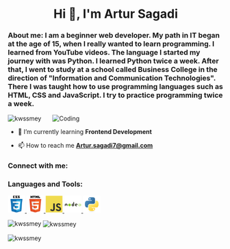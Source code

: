 <h1 align="center">Hi 👋, I'm Artur Sagadi</h1>
<h3 align="left">About me: I am a beginner web developer. My path in IT began at the age of 15, when I really wanted to learn programming. I learned from YouTube videos. The language I started my journey with was Python. I learned Python twice a week. After that, I went to study at a school called Business College in the direction of "Information and Communication Technologies". There I was taught how to use programming languages such as HTML, CSS and JavaScript. I try to practice programming twice a week.</h3>

<img align="right" width="400px" src="https://camo.githubusercontent.com/cae12fddd9d6982901d82580bdf321d81fb299141098ca1c2d4891870827bf17/68747470733a2f2f6d69726f2e6d656469756d2e636f6d2f6d61782f313336302f302a37513379765349765f7430696f4a2d5a2e676966" alt="Coding">


<p align="left"> <img src="https://komarev.com/ghpvc/?username=kwssmey&label=Profile%20views&color=0e75b6&style=flat" alt="kwssmey" /> </p>

- 🌱 I’m currently learning **Frontend Development**

- 📫 How to reach me **Artur.sagadi7@gmail.com**

<h3 align="left">Connect with me:</h3>
<p align="left">
</p>

<h3 align="left">Languages and Tools:</h3>
<p align="left"> <a href="https://www.w3schools.com/css/" target="_blank" rel="noreferrer"> <img src="https://raw.githubusercontent.com/devicons/devicon/master/icons/css3/css3-original-wordmark.svg" alt="css3" width="40" height="40"/> </a> <a href="https://www.w3.org/html/" target="_blank" rel="noreferrer"> <img src="https://raw.githubusercontent.com/devicons/devicon/master/icons/html5/html5-original-wordmark.svg" alt="html5" width="40" height="40"/> </a> <a href="https://developer.mozilla.org/en-US/docs/Web/JavaScript" target="_blank" rel="noreferrer"> <img src="https://raw.githubusercontent.com/devicons/devicon/master/icons/javascript/javascript-original.svg" alt="javascript" width="40" height="40"/> </a> <a href="https://nodejs.org" target="_blank" rel="noreferrer"> <img src="https://raw.githubusercontent.com/devicons/devicon/master/icons/nodejs/nodejs-original-wordmark.svg" alt="nodejs" width="40" height="40"/> </a> <a href="https://www.python.org" target="_blank" rel="noreferrer"> <img src="https://raw.githubusercontent.com/devicons/devicon/master/icons/python/python-original.svg" alt="python" width="40" height="40"/> </a> </p>

<p><img align="left" src="https://github-readme-stats.vercel.app/api/top-langs?username=kwssmey&show_icons=true&locale=en&layout=compact" alt="kwssmey" /></p>

<p>&nbsp;<img align="center" src="https://github-readme-stats.vercel.app/api?username=kwssmey&show_icons=true&locale=en" alt="kwssmey" /></p>

<p><img align="center" src="https://github-readme-streak-stats.herokuapp.com/?user=kwssmey&" alt="kwssmey" /></p>
